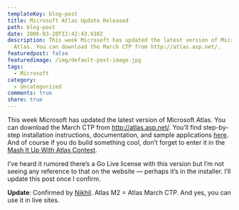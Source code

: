 ```yaml
---
templateKey: blog-post
title: Microsoft Atlas Update Released
path: blog-post
date: 2006-03-20T12:42:43.930Z
description: This week Microsoft has updated the latest version of Microsoft
  Atlas. You can download the March CTP from http://atlas.asp.net/.
featuredpost: false
featuredimage: /img/default-post-image.jpg
tags:
  - Microsoft
category:
  - Uncategorized
comments: true
share: true
---
```

<!--StartFragment-->

This week Microsoft has updated the latest version of Microsoft Atlas. You can download the March CTP from <http://atlas.asp.net/>. You’ll find step-by-step installation instructions, documentation, and sample applications [here](http://atlas.asp.net/default.aspx?tabid=47&subtabid=471). And of course if you do build something cool, don’t forget to enter it in the [Mash It Up With Atlas Contest](http://ardalis.com/blogs/ssmith/archive/2006/03/20/Microsoft_Atlas_Contest.aspx).

I’ve heard it rumored there’s a Go Live license with this version but I’m not seeing any reference to that on the website — perhaps it’s in the installer. I’ll update this post once I confirm.

**Update**: Confirmed by [Nikhil](http://www.nikhilk.net/Entry.aspx?id=112). Atlas M2 = Atlas March CTP. And yes, you can use it in live sites.

<!--EndFragment-->